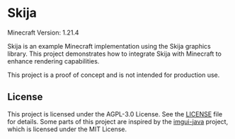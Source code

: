 # Skija

Minecraft Version: 1.21.4

Skija is an example Minecraft implementation using the Skija graphics library. This project demonstrates how to
integrate Skija with Minecraft to enhance rendering capabilities.

This project is a proof of concept and is not intended for production use.

## License

This project is licensed under the AGPL-3.0 License. See the [LICENSE](LICENSE) file for details.
Some parts of this project are inspired by the [imgui-java](https://github.com/SpaiR/imgui-java) project, which is licensed under the MIT License.
